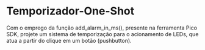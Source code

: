 # Temporizador-One-Shot
Com o emprego da função add_alarm_in_ms(), presente na ferramenta Pico SDK, projete um sistema de temporização para o acionamento de LEDs, que atua a partir do clique em um botão (pushbutton). 
